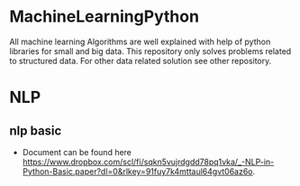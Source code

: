 # MachineLearningPython
All machine learning Algorithms are well explained with help of python libraries for small and big data. This repository only solves problems related to structured data. For other data related solution see other repository.

# NLP
## nlp basic
* Document can be found here https://www.dropbox.com/scl/fi/sqkn5vujrdgdd78pq1vka/_-NLP-in-Python-Basic.paper?dl=0&rlkey=91fuy7k4mttaul64gvt06az6o.
